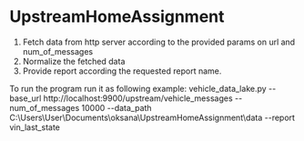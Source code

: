 # UpstreamHomeAssignment
1. Fetch data from http server according to the provided params on url and num_of_messages
2. Normalize the fetched data
3. Provide report according the requested report name.

To run the program run it as following example:
vehicle_data_lake.py --base_url http://localhost:9900/upstream/vehicle_messages
                     --num_of_messages 10000
                     --data_path C:\Users\User\Documents\oksana\UpstreamHomeAssignment\data
                     --report vin_last_state
